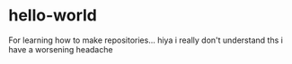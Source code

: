 # hello-world
For learning how to make repositories...
hiya i really don't understand ths i have a worsening headache
